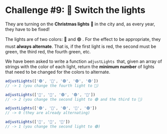 # Challenge #9: 🚦 Switch the lights

They are turning on the **Christmas lights** 🎄 in the city and, as every year, they have to be fixed!

The lights are of two colors: 🔴 and 🟢 . For the effect to be appropriate, they must **always alternate**. That is, if the first light is red, the second must be green, the third red, the fourth green, etc.

We have been asked to write a function ```adjustLights ```that, given an array of strings with the color of each light, return the **minimum number** of lights that need to be changed for the colors to alternate.

```js
adjustLights(['🟢', '🔴', '🟢', '🟢', '🟢'])
// -> 1 (you change the fourth light to 🔴)

adjustLights(['🔴', '🔴', '🟢', '🟢', '🔴'])
// -> 2 (you change the second light to 🟢 and the third to 🔴)

adjustLights(['🟢', '🔴', '🟢', '🔴', '🟢'])
// -> 0 (they are already alternating)

adjustLights(['🔴', '🔴', '🔴'])
// -> 1 (you change the second light to 🟢)
```